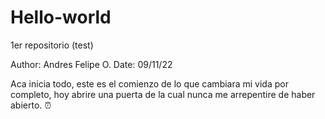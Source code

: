 # Hello-world
1er repositorio (test)

Author: Andres Felipe O.
Date: 09/11/22

Aca inicia todo, este es el comienzo de lo que cambiara mi vida por completo, hoy abrire una puerta de la cual nunca me arrepentire de haber abierto. ⏰

